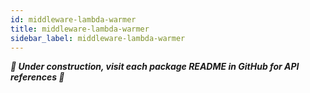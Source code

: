 ```yaml
---
id: middleware-lambda-warmer
title: middleware-lambda-warmer
sidebar_label: middleware-lambda-warmer
---
```


_**🚧 Under construction, visit each package README in GitHub for API references
🚧**_
